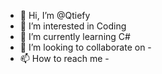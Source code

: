 - 👋 Hi, I’m @Qtiefy
- 👀 I’m interested in Coding
- 🌱 I’m currently learning C#
- 💞️ I’m looking to collaborate on -
- 📫 How to reach me -

